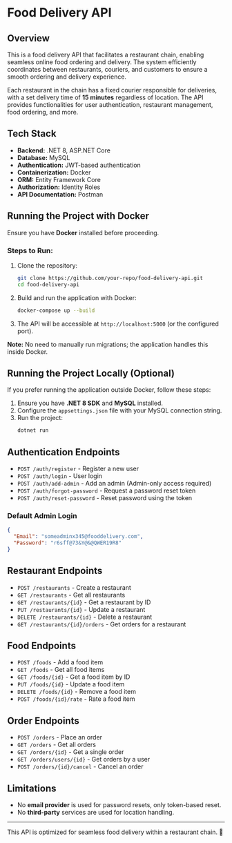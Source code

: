 # Food Delivery API

## Overview
This is a food delivery API that facilitates a restaurant chain, enabling seamless online food ordering and delivery. The system efficiently coordinates between restaurants, couriers, and customers to ensure a smooth ordering and delivery experience.

Each restaurant in the chain has a fixed courier responsible for deliveries, with a set delivery time of **15 minutes** regardless of location. The API provides functionalities for user authentication, restaurant management, food ordering, and more.

## Tech Stack
- **Backend:** .NET 8, ASP.NET Core
- **Database:** MySQL
- **Authentication:** JWT-based authentication
- **Containerization:** Docker
- **ORM:** Entity Framework Core
- **Authorization:** Identity Roles
- **API Documentation:** Postman

## Running the Project with Docker
Ensure you have **Docker** installed before proceeding.

### Steps to Run:
1. Clone the repository:
   ```sh
   git clone https://github.com/your-repo/food-delivery-api.git
   cd food-delivery-api
   ```
2. Build and run the application with Docker:
   ```sh
   docker-compose up --build
   ```
3. The API will be accessible at `http://localhost:5000` (or the configured port).

**Note:** No need to manually run migrations; the application handles this inside Docker.

## Running the Project Locally (Optional)
If you prefer running the application outside Docker, follow these steps:
1. Ensure you have **.NET 8 SDK** and **MySQL** installed.
2. Configure the `appsettings.json` file with your MySQL connection string.
3. Run the project:
   ```sh
   dotnet run
   ```

## Authentication Endpoints
- `POST /auth/register` - Register a new user
- `POST /auth/login` - User login
- `POST /auth/add-admin` - Add an admin (Admin-only access required)
- `POST /auth/forgot-password` - Request a password reset token
- `POST /auth/reset-password` - Reset password using the token

### Default Admin Login
```json
{
  "Email": "someadminx345@fooddelivery.com",
  "Password": "r6sff@73&Y@&@QWER19R8"
}
```

## Restaurant Endpoints
- `POST /restaurants` - Create a restaurant
- `GET /restaurants` - Get all restaurants
- `GET /restaurants/{id}` - Get a restaurant by ID
- `PUT /restaurants/{id}` - Update a restaurant
- `DELETE /restaurants/{id}` - Delete a restaurant
- `GET /restaurants/{id}/orders` - Get orders for a restaurant

## Food Endpoints
- `POST /foods` - Add a food item
- `GET /foods` - Get all food items
- `GET /foods/{id}` - Get a food item by ID
- `PUT /foods/{id}` - Update a food item
- `DELETE /foods/{id}` - Remove a food item
- `POST /foods/{id}/rate` - Rate a food item

## Order Endpoints
- `POST /orders` - Place an order
- `GET /orders` - Get all orders
- `GET /orders/{id}` - Get a single order
- `GET /orders/users/{id}` - Get orders by a user
- `POST /orders/{id}/cancel` - Cancel an order

## Limitations
- No **email provider** is used for password resets, only token-based reset.
- No **third-party** services are used for location handling.

---
This API is optimized for seamless food delivery within a restaurant chain. 🚀
